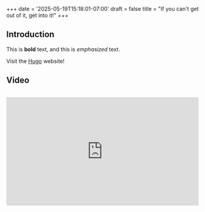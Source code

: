 +++
date = '2025-05-19T15:18:01-07:00'
draft = false
title = "If you can't get out of it, get into it!"
+++

## Introduction

This is **bold** text, and this is *emphasized* text.

Visit the [Hugo](https://gohugo.io) website!

## Video

<div style="position: relative; padding-bottom: 56.25%; height: 0; overflow: hidden; max-width: 100%; margin: 2rem 0;">
  <iframe 
    src="https://www.youtube.com/embed/Qdcfxk-e_iw" 
    style="position: absolute; top: 0; left: 0; width: 100%; height: 100%; border: 0;" 
    allowfullscreen 
    title="YouTube video player">
  </iframe>
</div>
